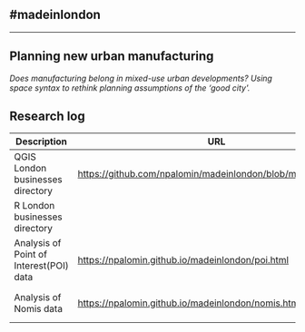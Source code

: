 ## #madeinlondon
---
## Planning new urban manufacturing

*Does manufacturing belong in mixed-use urban developments? Using
space syntax to rethink planning assumptions of the ‘good city'.*

## Research log

|Description|URL|Date|
|---|---|---|
|QGIS London businesses directory|https://github.com/npalomin/madeinlondon/blob/master/AUX.md |15-10-18|
|R London businesses directory|  |15-10-18|
|Analysis of Point of Interest(POI) data|https://npalomin.github.io/madeinlondon/poi.html |28-10-18|
|Analysis of Nomis data|https://npalomin.github.io/madeinlondon/nomis.html |29-10-18 |



